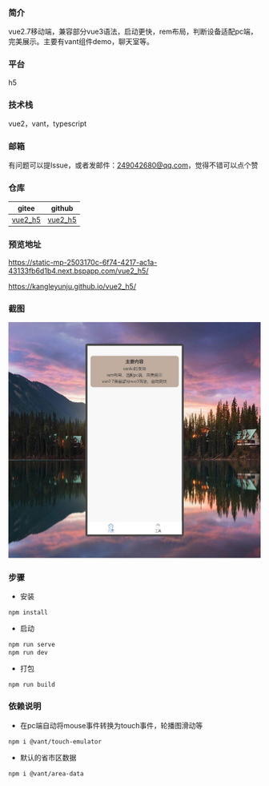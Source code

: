 ### 简介
vue2.7移动端，兼容部分vue3语法，启动更快，rem布局，判断设备适配pc端，完美展示。主要有vant组件demo，聊天室等。

### 平台
h5

### 技术栈
vue2，vant，typescript

### 邮箱
有问题可以提Issue，或者发邮件：249042680@qq.com，觉得不错可以点个赞

### 仓库
| gitee | github |
| --- | --- |
| [vue2_h5](https://gitee.com/kangleyunju/vue2_h5) | [vue2_h5](https://github.com/kangleyunju/vue2_h5) |

### 预览地址
https://static-mp-2503170c-6f74-4217-ac1a-43133fb6d1b4.next.bspapp.com/vue2_h5/

https://kangleyunju.github.io/vue2_h5/

### 截图
![demo](./images/demo.jpg)

### 步骤
* 安装
```
npm install
```
* 启动
```
npm run serve
npm run dev
```
* 打包
```
npm run build
```

### 依赖说明
* 在pc端自动将mouse事件转换为touch事件，轮播图滑动等
```
npm i @vant/touch-emulator
```
* 默认的省市区数据
```
npm i @vant/area-data
```